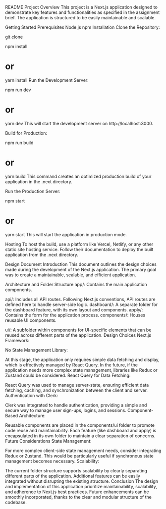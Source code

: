 README
Project Overview
This project is a Next.js application designed to demonstrate key features and functionalities as specified in the assignment brief. The application is structured to be easily maintainable and scalable.

Getting Started
Prerequisites
Node.js
npm 
Installation
Clone the Repository:

git clone 

npm install
# or
yarn install
Run the Development Server:


npm run dev
# or
yarn dev
This will start the development server on http://localhost:3000.

Build for Production:

npm run build
# or
yarn build
This command creates an optimized production build of your application in the .next directory.

Run the Production Server:


npm start
# or
yarn start
This will start the application in production mode.

Hosting
To host the build, use a platform like Vercel, Netlify, or any other static site hosting service. Follow their documentation to deploy the built application from the .next directory.

Design Document
Introduction
This document outlines the design choices made during the development of the Next.js application. The primary goal was to create a maintainable, scalable, and efficient application.

Architecture and Folder Structure
app/: Contains the main application components.

api/: Includes all API routes. Following Next.js conventions, API routes are defined here to handle server-side logic.
dashboard/: A separate folder for the dashboard feature, with its own layout and components.
apply/: Contains the form for the application process.
components/: Houses reusable UI components.

ui/: A subfolder within components for UI-specific elements that can be reused across different parts of the application.
Design Choices
Next.js Framework:


No State Management Library:

At this stage, the application only requires simple data fetching and display, which is effectively managed by React Query.
In the future, if the application needs more complex state management, libraries like Redux or Zustand could be considered.
React Query for Data Fetching:

React Query was used to manage server-state, ensuring efficient data fetching, caching, and synchronization between the client and server.
Authentication with Clerk:

Clerk was integrated to handle authentication, providing a simple and secure way to manage user sign-ups, logins, and sessions.
Component-Based Architecture:

Reusable components are placed in the components/ui folder to promote code reuse and maintainability.
Each feature (like dashboard and apply) is encapsulated in its own folder to maintain a clear separation of concerns.
Future Considerations
State Management:

For more complex client-side state management needs, consider integrating Redux or Zustand.
This would be particularly useful if synchronous state management becomes necessary.
Scalability:

The current folder structure supports scalability by clearly separating different parts of the application.
Additional features can be easily integrated without disrupting the existing structure.
Conclusion
The design and implementation of this application prioritize maintainability, scalability, and adherence to Next.js best practices. Future enhancements can be smoothly incorporated, thanks to the clear and modular structure of the codebase.

